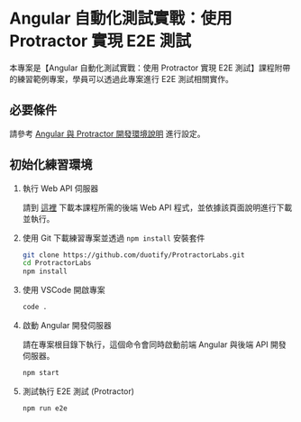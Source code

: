 # Angular 自動化測試實戰：使用 Protractor 實現 E2E 測試

本專案是【Angular 自動化測試實戰：使用 Protractor 實現 E2E 測試】課程附帶的練習範例專案，學員可以透過此專案進行 E2E 測試相關實作。

## 必要條件

請參考 [Angular 與 Protractor 開發環境說明](https://gist.github.com/doggy8088/3edd8190f4bc486b765a3c4e1fe46c8a) 進行設定。

## 初始化練習環境

1. 執行 Web API 伺服器

   請到 [這裡](https://github.com/duotify/ProtractorLabs/releases/tag/v1.0) 下載本課程所需的後端 Web API 程式，並依據該頁面說明進行下載並執行。

2. 使用 Git 下載練習專案並透過 `npm install` 安裝套件

   ```sh
   git clone https://github.com/duotify/ProtractorLabs.git
   cd ProtractorLabs
   npm install
   ```

3. 使用 VSCode 開啟專案

   ```sh
   code .
   ```

4. 啟動 Angular 開發伺服器

   請在專案根目錄下執行，這個命令會同時啟動前端 Angular 與後端 API 開發伺服器。

   ```sh
   npm start
   ```

5. 測試執行 E2E 測試 (Protractor)

   ```sh
   npm run e2e
   ```
